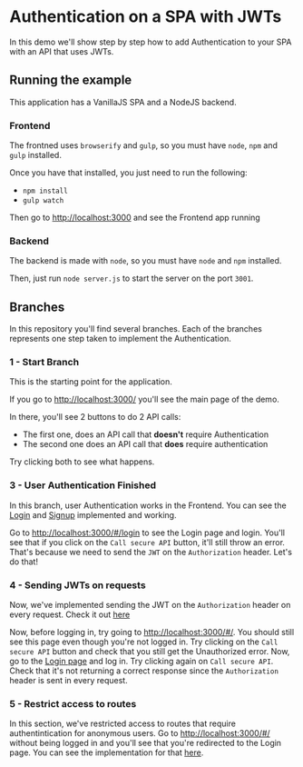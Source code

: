 # Authentication on a SPA with JWTs

In this demo we'll show step by step how to add Authentication to your SPA with an API that uses JWTs.

## Running the example

This application has a VanillaJS SPA and a NodeJS backend.

### Frontend

The frontned uses `browserify` and `gulp`, so you must have `node`, `npm` and `gulp` installed.

Once you have that installed, you just need to run the following:

* `npm install`
* `gulp watch`

Then go to [http://localhost:3000](http://localhost:3000) and see the Frontend app running

### Backend

The backend is made with `node`, so you must have `node` and `npm` installed.

Then, just run `node server.js` to start the server on the port `3001`.

## Branches

In this repository you'll find several branches. Each of the branches represents one step taken to implement the Authentication.

### 1 - Start Branch

This is the starting point for the application.

If you go to [http://localhost:3000/](http://localhost:3000/) you'll see the main page of the demo.

In there, you'll see 2 buttons to do 2 API calls:

* The first one, does an API call that **doesn't** require Authentication
* The second one does an API call that **does** require authentication

Try clicking both to see what happens.

### 3 - User Authentication Finished

In this branch, user Authentication works in the Frontend. You can see the [Login](https://github.com/auth0/ngeurope-demo/blob/3-user-signin-finished/frontend/login/login.js) and [Signup](https://github.com/auth0/ngeurope-demo/blob/3-user-signin-finished/frontend/signup/signup.js) implemented and working.

Go to [http://localhost:3000/#/login](http://localhost:3000/#/login) to see the Login page and login. You'll see that if you click on the `Call secure API` button, it'll still throw an error. That's because we need to send the `JWT` on the `Authorization` header. Let's do that!

### 4 - Sending JWTs on requests

Now, we've implemented sending the JWT on the `Authorization` header on every request. Check it out [here](https://github.com/auth0/ngeurope-demo/blob/4-sending-jwt-on-requests/frontend/app.js#L10-L14)

Now, before logging in, try going to [http://localhost:3000/#/](http://localhost:3000/#/). You should still see this page even though you're not logged in. Try clicking on the `Call secure API` button and check that you still get the Unauthorized error. Now, go to the [Login page](http://localhost:3000/#/login) and log in. Try clicking again on `Call secure API`. Check that it's not returning a correct response since the `Authorization` header is sent in every request.

### 5 - Restrict access to routes

In this section, we've restricted access to routes that require authentintication for anonymous users. Go to [http://localhost:3000/#/](http://localhost:3000/#/) without being logged in and you'll see that you're redirected to the Login page. You can see the implementation for that [here](https://github.com/auth0/ngeurope-demo/blob/5-restrict-access-to-routes/frontend/app.js#L18-L25).
